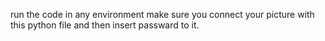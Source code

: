 run the code in any environment 
make sure you connect your picture with this python  file and then insert passward to it.
